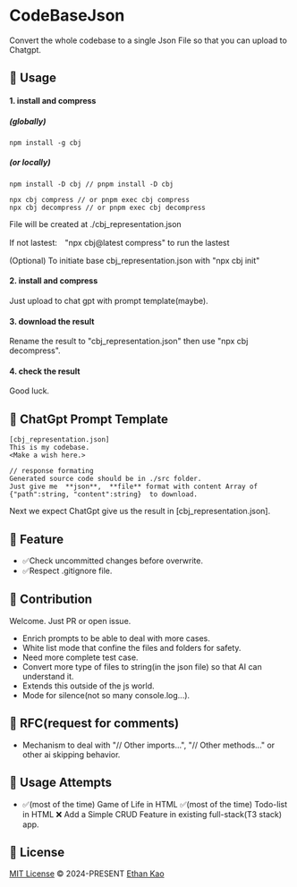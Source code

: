 
# CodeBaseJson

Convert the whole codebase to a single Json File so that you can upload to Chatgpt.

## 📄 Usage
#### 1. install and compress
##### (globally)
```
npm install -g cbj
```
##### (or locally)
```
npm install -D cbj // pnpm install -D cbj

npx cbj compress // or pnpm exec cbj compress
npx cbj decompress // or pnpm exec cbj decompress
```


File will be created at ./cbj_representation.json

If not lastest:　"npx cbj@latest compress" to run the lastest

(Optional) To initiate base cbj_representation.json with "npx cbj init"

#### 2. install and compress
Just upload to chat gpt with prompt template(maybe). 

#### 3. download the result
Rename the result to "cbj_representation.json" then use "npx cbj decompress".

#### 4. check the result
Good luck.



## 📄 ChatGpt Prompt Template
```
[cbj_representation.json]
This is my codebase.
<Make a wish here.>

// response formating
Generated source code should be in ./src folder.
Just give me  **json**,  **file** format with content Array of {"path":string, "content":string}  to download.
```
Next we expect ChatGpt give us the result in [cbj_representation.json].

## 🐣 Feature
<ul>
  <li>✅Check uncommitted changes before overwrite.</li>
  <li>✅Respect .gitignore file.</li>
</ul>

## 🧱 Contribution

Welcome. Just PR or open issue.
<ul>
  <li>
  Enrich prompts to be able to deal with more cases.
  </li>
  <li>White list mode that confine the files and folders for safety.</li>
  <li>Need more complete test case.</li>
  <li>Convert more type of files to string(in the json file) so that AI can understand it.</li>
  <li>Extends this outside of the js world.</li>
  <li>Mode for silence(not so many console.log...).</li>
</ul>

## 🧱 RFC(request for comments)
<ul>
  <li>Mechanism to deal with "// Other imports...", "// Other methods..." or other ai skipping behavior.</li>
</ul>

## 🧱 Usage Attempts
<ul>
  <li>
    ✅(most of the time) Game of Life in HTML
    ✅(most of the time) Todo-list in HTML
    ❌ Add a Simple CRUD Feature in existing full-stack(T3 stack) app.
  </li>
</ul>

## 📄 License

[MIT License](https://github.com/ethansnow2012/CodeBaseJson/blob/main/LICENSE) © 2024-PRESENT [Ethan Kao](https://github.com/ethansnow2012)